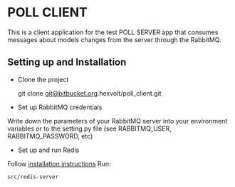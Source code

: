POLL CLIENT
===========

This is a client application for the test POLL SERVER app that consumes
messages about models changes from the server through the RabbitMQ.


Setting up and Installation
---------------------------

* Clone the project


    git clone git@bitbucket.org:hexvolt/poll_client.git

* Set up RabbitMQ credentials

Write down the parameters of your RabbitMQ server into your environment
variables or to the setting.py file (see RABBITMQ_USER, RABBITMQ_PASSWORD, etc)

* Set up and run Redis

Follow [installation instructions](http://redis.io/download#installation)
Run:

    src/redis-server
